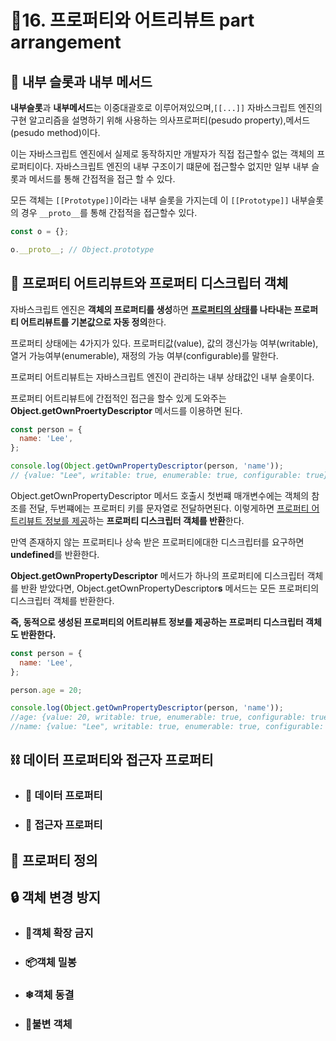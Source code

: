 # 🎈16. 프로퍼티와 어트리뷰트 part arrangement

## 🔎 내부 슬롯과 내부 메서드

**내부슬롯**과 **내부메서드**는 이중대괄호로 이루어져있으며,`[[...]]` 자바스크립트 엔진의 구현 알고리즘을 설명하기 위해 사용하는 의사프로퍼티(pesudo property),메서드(pesudo method)이다.

이는 자바스크립트 엔진에서 실제로 동작하지만 개발자가 직접 접근할수 없는 객체의 프로퍼티이다.
자바스크립트 엔진의 내부 구조이기 떄문에 접근할수 없지만 일부 내부 슬롯과 메서드를 통해 간접적을 접근 할 수 있다.

모든 객체는 `[[Prototype]]`이라는 내부 슬롯을 가지는데 이 `[[Prototype]]` 내부슬롯의 경우 `__proto__`를 통해 간접적을 접근할수 있다.

```javascript
const o = {};

o.__proto__; // Object.prototype
```

## 🔗 프로퍼티 어트리뷰트와 프로퍼티 디스크립터 객체

자바스크립트 엔진은 **객체의 프로퍼티를 생성**하면 **<u>프로퍼티의 상태</u>를 나타내는 프로퍼티 어트리뷰트를 기본값으로 자동 정의**한다.

프로퍼티 상태에는 4가지가 있다. 프로퍼티값(value), 값의 갱신가능 여부(writable), 열거 가능여부(enumerable), 재정의 가능 여부(configurable)를 말한다.

프로퍼티 어트리뷰트는 자바스크립트 엔진이 관리하는 내부 상태값인 내부 슬롯이다.

프로퍼티 어트리뷰트에 간접적인 접근을 할수 있게 도와주는 **Object.getOwnProertyDescriptor** 메서드를 이용하면 된다.

```javascript
const person = {
  name: 'Lee',
};

console.log(Object.getOwnPropertyDescriptor(person, 'name'));
// {value: "Lee", writable: true, enumerable: true, configurable: true}
```

Object.getOwnPropertyDescriptor 메서드 호출시 첫번쨰 매개변수에는 객체의 참조를 전달, 두번쨰에는 프로퍼티 키를 문자열로 전달하면된다. 이렇게하면 <u>프로퍼티 어트리뷰트 정보를 제공</u>하는 **프로퍼티 디스크립터 객체를 반환**한다.

만역 존재하지 않는 프로퍼티나 상속 받은 프로퍼티에대한 디스크립터를 요구하면 **undefined**를 반환한다.

**Object.getOwnPropertyDescriptor** 메서드가 하나의 프로퍼티에 디스크립터 객체를 반환 받았다면,
Object.getOwnPropertyDescriptor**s** 메서드는 모든 프로퍼티의 디스크립터 객체를 반환한다.

**즉, 동적으로 생성된 프로퍼티의 어트리뷰트 정보를 제공하는 프로퍼티 디스크립터 객체도 반환한다.**

```javascript
const person = {
  name: 'Lee',
};

person.age = 20;

console.log(Object.getOwnPropertyDescriptor(person, 'name'));
//age: {value: 20, writable: true, enumerable: true, configurable: true}
//name: {value: "Lee", writable: true, enumerable: true, configurable: true}
```

## ⛓ 데이터 프로퍼티와 접근자 프로퍼티

- ### 🧬 데이터 프로퍼티

- ### 🔬 접근자 프로퍼티

## 📢 프로퍼티 정의

## 🔒 객체 변경 방지

- ### 🚧객체 확장 금지

- ### 📦객체 밀봉

- ### ❄객체 동결

- ### 💎불변 객체

